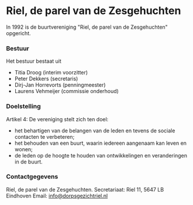 # Riel, de parel van de Zesgehuchten

In 1992 is de buurtvereniging "Riel, de parel van de Zesgehuchten" opgericht.

### Bestuur
Het bestuur bestaat uit
- Titia Droog (interim voorzitter)
- Peter Dekkers (secretaris)
- Dirj-Jan Horrevorts (penningmeester)
- Laurens Vehmeijer (commissie onderhoud)

### Doelstelling
Artikel 4: De vereniging stelt zich ten doel:
- het behartigen van de belangen van de leden en tevens de sociale contacten te verbeteren;
- het behouden van een buurt, waarin iedereen aangenaam kan leven en wonen;
- de leden op de hoogte te houden van ontwikkelingen en veranderingen in de buurt.

### Contactgegevens
Riel, de parel van de Zesgehuchten.
Secretariaat: Riel 11, 5647 LB Eindhoven
Email: info@dorpsgezichtriel.nl

